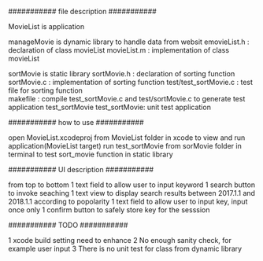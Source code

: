 ########### file description ###########

MovieList is application

manageMovie is dynamic library to handle data from websit
	emovieList.h : declaration of class movieList 
	movieList.m : implementation of class movieList 

sortMovie is static library 
	sortMovie.h : declaration of sorting function  
	sortMovie.c : implementation of sorting function 
	test/test_sortMovie.c : test file for sorting function  
	makefile : compile test_sortMovie.c and test/sortMovie.c to generate test application test_sortMovie 
	test_sortMovie: unit test application

########### how to use ###########

open MovieList.xcodeproj from MovieList folder in xcode to view and run application(MovieList target) 
run test_sortMovie from sorMovie folder in terminal to test sort_movie function in static library


########### UI description ###########

from top to bottom
1 text field to allow user to input keyword
1 search button to invoke seaching
1 text view to display search results between 2017.1.1 and 2018.1.1 according to popolarity
1 text field to allow user to input key, input once only
1 confirm button to safely store key for the sesssion

########### TODO ###########

1 xcode build setting need to enhance
2 No enough sanity check, for example user input
3 There is no unit test for class from dynamic library